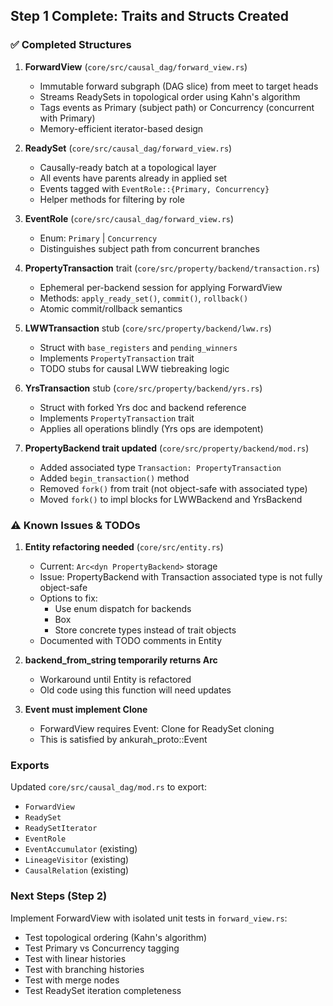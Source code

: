 ## Step 1 Complete: Traits and Structs Created

### ✅ Completed Structures

1. **ForwardView** (`core/src/causal_dag/forward_view.rs`)

   - Immutable forward subgraph (DAG slice) from meet to target heads
   - Streams ReadySets in topological order using Kahn's algorithm
   - Tags events as Primary (subject path) or Concurrency (concurrent with Primary)
   - Memory-efficient iterator-based design

2. **ReadySet** (`core/src/causal_dag/forward_view.rs`)

   - Causally-ready batch at a topological layer
   - All events have parents already in applied set
   - Events tagged with `EventRole::{Primary, Concurrency}`
   - Helper methods for filtering by role

3. **EventRole** (`core/src/causal_dag/forward_view.rs`)

   - Enum: `Primary` | `Concurrency`
   - Distinguishes subject path from concurrent branches

4. **PropertyTransaction** trait (`core/src/property/backend/transaction.rs`)

   - Ephemeral per-backend session for applying ForwardView
   - Methods: `apply_ready_set()`, `commit()`, `rollback()`
   - Atomic commit/rollback semantics

5. **LWWTransaction** stub (`core/src/property/backend/lww.rs`)

   - Struct with `base_registers` and `pending_winners`
   - Implements `PropertyTransaction` trait
   - TODO stubs for causal LWW tiebreaking logic

6. **YrsTransaction** stub (`core/src/property/backend/yrs.rs`)

   - Struct with forked Yrs doc and backend reference
   - Implements `PropertyTransaction` trait
   - Applies all operations blindly (Yrs ops are idempotent)

7. **PropertyBackend trait updated** (`core/src/property/backend/mod.rs`)
   - Added associated type `Transaction: PropertyTransaction`
   - Added `begin_transaction()` method
   - Removed `fork()` from trait (not object-safe with associated type)
   - Moved `fork()` to impl blocks for LWWBackend and YrsBackend

### ⚠️ Known Issues & TODOs

1. **Entity refactoring needed** (`core/src/entity.rs`)

   - Current: `Arc<dyn PropertyBackend>` storage
   - Issue: PropertyBackend with Transaction associated type is not fully object-safe
   - Options to fix:
     - Use enum dispatch for backends
     - Box<dyn PropertyTransaction>
     - Store concrete types instead of trait objects
   - Documented with TODO comments in Entity

2. **backend_from_string temporarily returns Arc<dyn Any>**

   - Workaround until Entity is refactored
   - Old code using this function will need updates

3. **Event must implement Clone**
   - ForwardView requires Event: Clone for ReadySet cloning
   - This is satisfied by ankurah_proto::Event

### Exports

Updated `core/src/causal_dag/mod.rs` to export:

- `ForwardView`
- `ReadySet`
- `ReadySetIterator`
- `EventRole`
- `EventAccumulator` (existing)
- `LineageVisitor` (existing)
- `CausalRelation` (existing)

### Next Steps (Step 2)

Implement ForwardView with isolated unit tests in `forward_view.rs`:

- Test topological ordering (Kahn's algorithm)
- Test Primary vs Concurrency tagging
- Test with linear histories
- Test with branching histories
- Test with merge nodes
- Test ReadySet iteration completeness
